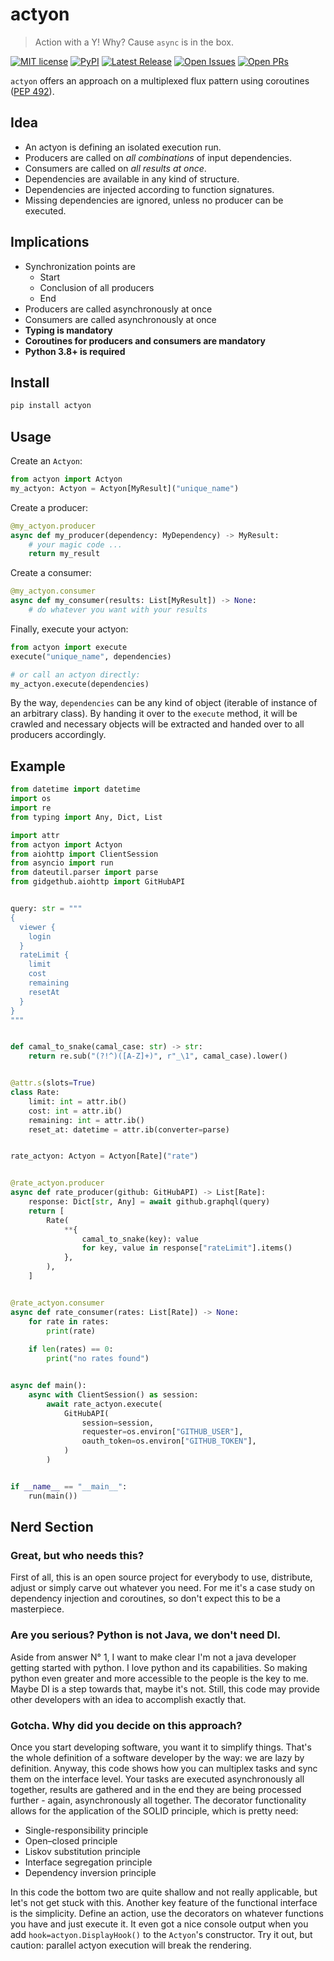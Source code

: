 # actyon

> Action with a Y! Why? Cause `async` is in the box.

[![MIT license](https://badgen.net/github/license/neatc0der/actyon)](https://github.com/neatc0der/actyon/blob/master/LICENSE)
[![PyPI](https://badgen.net/pypi/v/actyon)](https://pypi.org/project/actyon/)
[![Latest Release](https://badgen.net/github/release/neatc0der/actyon/latest)](https://github.com/neatc0der/actyon/releases/latest)
[![Open Issues](https://badgen.net/github/open-issues/neatc0der/actyon)](https://github.com/neatc0der/actyon/issues)
[![Open PRs](https://badgen.net/github/open-prs/neatc0der/actyon)](https://github.com/neatc0der/actyon/pulls)

`actyon` offers an approach on a multiplexed flux pattern using coroutines ([PEP 492](https://www.python.org/dev/peps/pep-0492/)).

## Idea

* An actyon is defining an isolated execution run.
* Producers are called on _all combinations_ of input dependencies.
* Consumers are called on _all results at once_.
* Dependencies are available in any kind of structure.
* Dependencies are injected according to function signatures.
* Missing dependencies are ignored, unless no producer can be executed.

## Implications

* Synchronization points are
  * Start
  * Conclusion of all producers
  * End
* Producers are called asynchronously at once
* Consumers are called asynchronously at once
* **Typing is mandatory**
* **Coroutines for producers and consumers are mandatory**
* **Python 3.8+ is required**

## Install

```bash
pip install actyon
```

## Usage

Create an `Actyon`:

```python
from actyon import Actyon
my_actyon: Actyon = Actyon[MyResult]("unique_name")
```

Create a producer:

```python
@my_actyon.producer
async def my_producer(dependency: MyDependency) -> MyResult:
    # your magic code ...
    return my_result
```

Create a consumer:

```python
@my_actyon.consumer
async def my_consumer(results: List[MyResult]) -> None:
    # do whatever you want with your results
```

Finally, execute your actyon:

```python
from actyon import execute
execute("unique_name", dependencies)

# or call an actyon directly:
my_actyon.execute(dependencies)
```

By the way, `dependencies` can be any kind of object (iterable of instance of an arbitrary class). By handing it over to the `execute` method, it will be crawled and necessary objects will be extracted and handed over to all producers accordingly.

## Example

```python
from datetime import datetime
import os
import re
from typing import Any, Dict, List

import attr
from actyon import Actyon
from aiohttp import ClientSession
from asyncio import run
from dateutil.parser import parse
from gidgethub.aiohttp import GitHubAPI


query: str = """
{
  viewer {
    login
  }
  rateLimit {
    limit
    cost
    remaining
    resetAt
  }
}
"""


def camal_to_snake(camal_case: str) -> str:
    return re.sub("(?!^)([A-Z]+)", r"_\1", camal_case).lower()


@attr.s(slots=True)
class Rate:
    limit: int = attr.ib()
    cost: int = attr.ib()
    remaining: int = attr.ib()
    reset_at: datetime = attr.ib(converter=parse)


rate_actyon: Actyon = Actyon[Rate]("rate")


@rate_actyon.producer
async def rate_producer(github: GitHubAPI) -> List[Rate]:
    response: Dict[str, Any] = await github.graphql(query)
    return [
        Rate(
            **{
                camal_to_snake(key): value
                for key, value in response["rateLimit"].items()
            },
        ),
    ]


@rate_actyon.consumer
async def rate_consumer(rates: List[Rate]) -> None:
    for rate in rates:
        print(rate)
    
    if len(rates) == 0:
        print("no rates found")


async def main():
    async with ClientSession() as session:
        await rate_actyon.execute(
            GitHubAPI(
                session=session,
                requester=os.environ["GITHUB_USER"],
                oauth_token=os.environ["GITHUB_TOKEN"],
            )
        )


if __name__ == "__main__":
    run(main())
```

## Nerd Section

### Great, but who needs this?

First of all, this is an open source project for everybody to use, distribute, adjust or simply carve out whatever you need. For me it's a case study on dependency injection and coroutines, so don't expect this to be a masterpiece.

### Are you serious? Python is not Java, we don't need DI.

Aside from answer N° 1, I want to make clear I'm not a java developer getting started with python. I love python and its capabilities. So making python even greater and more accessible to the people is the key to me. Maybe DI is a step towards that, maybe it's not. Still, this code may provide other developers with an idea to accomplish exactly that.

### Gotcha. Why did you decide on this approach?

Once you start developing software, you want it to simplify things. That's the whole definition of a software developer by the way: we are lazy by definition. Anyway, this code shows how you can multiplex tasks and sync them on the interface level. Your tasks are executed asynchronously all together, results are gathered and in the end they are being processed further - again, asynchronously all together. The decorator functionality allows for the application of the SOLID principle, which is pretty need:

* Single-responsibility principle
* Open–closed principle
* Liskov substitution principle
* Interface segregation principle
* Dependency inversion principle

In this code the bottom two are quite shallow and not really applicable, but let's not get stuck with this. Another key feature of the functional interface is the simplicity. Define an action, use the decorators on whatever functions you have and just execute it. It even got a nice console output when you add `hook=actyon.DisplayHook()` to the `Actyon`'s constructor. Try it out, but caution: parallel actyon execution will break the rendering.
